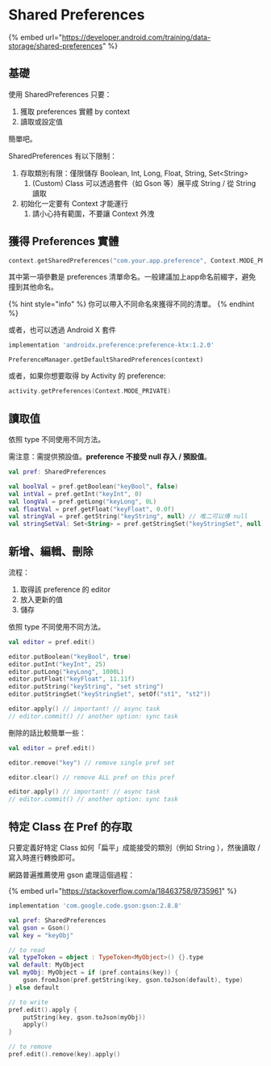 # Shared Preferences



{% embed url="https://developer.android.com/training/data-storage/shared-preferences" %}

## 基礎

使用 SharedPreferences 只要：

1. 獲取 preferences 實體 by context
2. 讀取或設定值

簡單吧。

SharedPreferences 有以下限制：

1. 存取類別有限：僅限儲存 Boolean, Int, Long, Float, String, Set\<String>
   1. (Custom) Class 可以透過套件（如 Gson 等）展平成 String / 從 String 讀取
2. 初始化一定要有 Context 才能運行
   1. 請小心持有範圍，不要讓 Context 外洩

## 獲得 Preferences 實體

```kotlin
context.getSharedPreferences("com.your.app.preference", Context.MODE_PRIVATE)
```

其中第一項參數是 preferences 清單命名。一般建議加上app命名前綴字，避免撞到其他命名。

{% hint style="info" %}
你可以帶入不同命名來獲得不同的清單。
{% endhint %}

或者，也可以透過 Android X 套件

```groovy
implementation 'androidx.preference:preference-ktx:1.2.0'
```

```
PreferenceManager.getDefaultSharedPreferences(context)
```

或者，如果你想要取得 by Activity 的 preference:

```kotlin
activity.getPreferences(Context.MODE_PRIVATE)
```



## 讀取值

依照 type 不同使用不同方法。

需注意：需提供預設值。**preference 不接受 null 存入 / 預設值**。

```kotlin
val pref: SharedPreferences

val boolVal = pref.getBoolean("keyBool", false)
val intVal = pref.getInt("keyInt", 0)
val longVal = pref.getLong("keyLong", 0L)
val floatVal = pref.getFloat("keyFloat", 0.0f)
val stringVal = pref.getString("keyString", null) // 唯二可以傳 null 
val stringSetVal: Set<String> = pref.getStringSet("keyStringSet", null) // 唯二可以傳 null 
```



## 新增、編輯、刪除

流程：

1. 取得該 preference 的 editor
2. 放入更新的值
3. 儲存

依照 type 不同使用不同方法。

```kotlin
val editor = pref.edit()

editor.putBoolean("keyBool", true)
editor.putInt("keyInt", 25)
editor.putLong("keyLong", 1000L)
editor.putFloat("keyFloat", 11.11f)
editor.putString("keyString", "set string")
editor.putStringSet("keyStringSet", setOf("st1", "st2"))

editor.apply() // important! // async task
// editor.commit() // another option: sync task
```

刪除的話比較簡單一些：

```kotlin
val editor = pref.edit()

editor.remove("key") // remove single pref set

editor.clear() // remove ALL pref on this pref

editor.apply() // important! // async task
// editor.commit() // another option: sync task
```



## 特定 Class 在 Pref 的存取

只要定義好特定 Class 如何「扁平」成能接受的類別（例如 String ），然後讀取 / 寫入時進行轉換即可。

網路普遍推薦使用 gson 處理這個過程：

{% embed url="https://stackoverflow.com/a/18463758/9735961" %}

```groovy
implementation 'com.google.code.gson:gson:2.8.8'
```

```kotlin
val pref: SharedPreferences
val gson = Gson()
val key = "keyObj"

// to read
val typeToken = object : TypeToken<MyObject>() {}.type
val default: MyObject
val myObj: MyObject = if (pref.contains(key)) {
    gson.fromJson(pref.getString(key, gson.toJson(default), type)
} else default

// to write
pref.edit().apply {
    putString(key, gson.toJson(myObj))
    apply()
}

// to remove
pref.edit().remove(key).apply()

```





